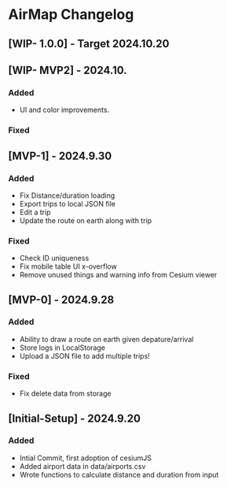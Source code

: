 # AirMap Changelog


## [WIP- 1.0.0] - Target 2024.10.20


## [WIP- MVP2] - 2024.10.

### Added
- UI and color improvements.

### Fixed


## [MVP-1] - 2024.9.30

### Added
- Fix Distance/duration loading
- Export trips to local JSON file
- Edit a trip
- Update the route on earth along with trip

### Fixed
- Check ID uniqueness
- Fix mobile table UI x-overflow
- Remove unused things and warning info from Cesium viewer

## [MVP-0] - 2024.9.28

### Added 
- Ability to draw a route on earth given depature/arrival
- Store logs in LocalStorage
- Upload a JSON file to add multiple trips!
  
### Fixed
- Fix delete data from storage

## [Initial-Setup] - 2024.9.20

### Added
- Intial Commit, first adoption of cesiumJS
- Added airport data in data/airports.csv
- Wrote functions to calculate distance and duration from input